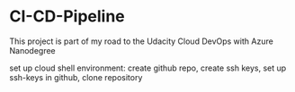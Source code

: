 # CI-CD-Pipeline
This project is part of my road to the Udacity Cloud DevOps with Azure Nanodegree

set up cloud shell environment: create github repo, create ssh keys, set up ssh-keys in github, clone repository